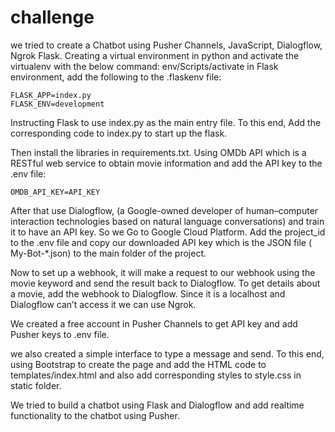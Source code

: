 # challenge
 
we tried to create a Chatbot using Pusher Channels, JavaScript, Dialogflow, Ngrok Flask. 
Creating a virtual environment in python and activate the virtualenv with the below command:
 env/Scripts/activate
in Flask environment, add the following to the .flaskenv file:

    FLASK_APP=index.py
    FLASK_ENV=development
Instructing Flask to use index.py as the main entry file. To this end, Add the corresponding code to index.py to start up the flask.

Then install the libraries in requirements.txt.
Using OMDb API which is a RESTful web service to obtain movie information and add the API key to the .env file:

    OMDB_API_KEY=API_KEY

After that use Dialogflow, (a Google-owned developer of human–computer interaction technologies based on natural language conversations) and train it to have an API key. So we Go to Google Cloud Platform. Add the project_id to the .env file and copy our downloaded API key which is the JSON file ( My-Bot-*.json) to the main folder of the project. 

Now to set up a webhook, it will make a request to our webhook using the movie keyword and send the result back to Dialogflow.
To get details about a movie, add the webhook to Dialogflow. Since it is a localhost and Dialogflow can’t access it we can use Ngrok.

We created a free account in Pusher Channels to get API key and add Pusher keys to .env file.

we also created a simple interface to type a message and send. To this end, using Bootstrap to create the page and add the HTML code to templates/index.html and also add corresponding styles to style.css in static folder.

We tried to build a chatbot using Flask and Dialogflow and add realtime functionality to the chatbot using Pusher. 






